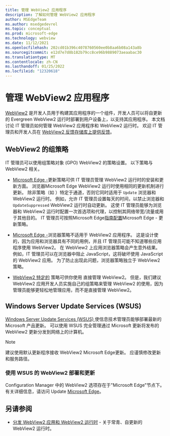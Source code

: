 ```yaml
---
title: 管理 WebView2 应用程序
description: 了解如何管理 WebView2 应用程序
author: MSEdgeTeam
ms.author: msedgedevrel
ms.topic: conceptual
ms.prod: microsoft-edge
ms.technology: webview
ms.date: 11/12/2021
ms.openlocfilehash: 202cd01b396c4078760560ee0b8aa6b08a143a8b
ms.sourcegitcommit: e12d7e7d8b182b79cc8ce96b9889073aeaabac30
ms.translationtype: MT
ms.contentlocale: zh-CN
ms.lasthandoff: 01/25/2022
ms.locfileid: "12320618"
---
```

# <a name="managing-webview2-applications"></a>管理 WebView2 应用程序

[WebView2](../index.md) 是开发人员用于构建其应用程序的一个组件，开发人员可以将自更新的 Evergreen WebView2 运行时部署到用户设备上，以支持其应用程序。  本文档讨论 IT 管理员如何管理 WebView2 应用程序和 WebView2 运行时。  欢迎 IT 管理员和开发人员在 [WebView2 反馈存储库上提供反馈](https://github.com/MicrosoftEdge/WebViewFeedback)。


<!-- ====================================================================== -->
## <a name="group-policies-for-webview2"></a>WebView2 的组策略

IT 管理员可以使用组策略对象 (GPO) WebView2 的策略设置。  以下策略与 WebView2 相关。

*   [Microsoft Edge -](/deployedge/microsoft-edge-update-policies)更新策略可供 IT 管理员管理 WebView2 运行时的安装和更新方面。  浏览器Microsoft Edge WebView2 运行时使用相同的更新机制进行更新。  除非策略（如 ）特定于通道，否则它同时适用于 `Update` 浏览器和 WebView2 运行时。  例如，允许 IT 管理员设置每天的时间，以禁止浏览器和 `UpdateSuppressed` WebView2 运行时自动更新。  这使 IT 管理员能够为浏览器和 WebView2 运行时配置一次首选项和代理，以控制其网络带宽/流量或用于其他目的。  IT 管理员可按照Microsoft Edge[指南配置](/deployedge/configure-microsoft-edge)Microsoft Edge - 更新策略。

*   [Microsoft Edge -](/deployedge/microsoft-edge-policies)浏览器策略不适用于 WebView2 应用程序。  这是设计使的，因为应用和浏览器具有不同的用例，并且 IT 管理员可能不知道哪些应用程序使用 WebView2。  在 WebView2 上应用浏览器策略会产生意外结果。  例如，IT 管理员可以在浏览器中阻止 JavaScript，这将破坏使用 JavaScript 的 WebView2 应用。  为了防止出现此问题，浏览器策略独立于 WebView2 策略。

*   [WebView2 特定的](/deployedge/microsoft-edge-webview-policies) 策略可供你使用<!--dev, or admin?--> 直接管理 WebView2。  但是，我们建议 WebView2 应用开发人员实施自己的组策略来管理 WebView2 的使用，因为管理员能够更轻松地管理应用，而不是直接管理 WebView2。


<!-- ====================================================================== -->
## <a name="windows-server-update-services-wsus"></a>Windows Server Update Services (WSUS)

[Windows Server Update Services (WSUS) ](/windows-server/administration/windows-server-update-services/get-started/windows-server-update-services-wsus)使信息技术管理员能够部署最新的 Microsoft 产品更新。 可以使用 WSUS 完全管理通过 Microsoft 更新将发布的 WebView2 更新分发到网络上的计算机。

> [!NOTE]
> 建议使用默认更新程序接收 WebView2 Microsoft Edge更新。 应谨慎修改更新和服务路径。

### <a name="webview2-deployment-and-update-using-wsus"></a>使用 WSUS 的 WebView2 部署和更新

Configuration Manager 中的 WebView2 选项存在于"Microsoft Edge"节点下。 有关详细信息，请访问 Update [Microsoft Edge](/mem/configmgr/apps/deploy-use/deploy-edge)。


## <a name="see-also"></a>另请参阅

*  [分发 WebView2 应用和 WebView2 运行时](./distribution.md) - 关于常青、自更新的 WebView2 运行时。
